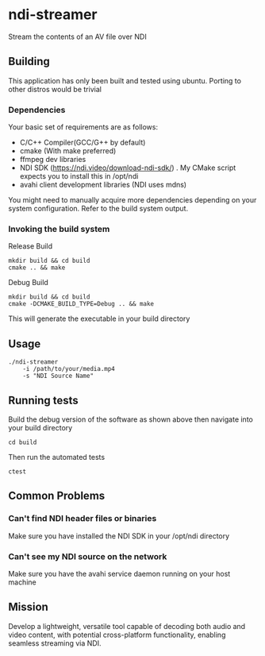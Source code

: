 # ndi-streamer
Stream the contents of an AV file over NDI

## Building

This application has only been built and tested using ubuntu.
Porting to other distros would be trivial

### Dependencies

Your basic set of requirements are as follows:

- C/C++ Compiler(GCC/G++ by default)
- cmake (With make preferred)
- ffmpeg dev libraries
- NDI SDK (https://ndi.video/download-ndi-sdk/)
    . My CMake script expects you to install this in /opt/ndi
- avahi client development libraries (NDI uses mdns)

You might need to manually acquire more dependencies depending
on your system configuration. Refer to the build system output.

### Invoking the build system

Release Build
```
mkdir build && cd build
cmake .. && make
```
Debug Build
```
mkdir build && cd build
cmake -DCMAKE_BUILD_TYPE=Debug .. && make
```

This will generate the executable in your build directory

## Usage

```
./ndi-streamer
    -i /path/to/your/media.mp4
    -s "NDI Source Name"
```

## Running tests
Build the debug version of the software as shown above then navigate into your build directory
```
cd build
```
Then run the automated tests
```
ctest
```

## Common Problems
### Can't find NDI header files or binaries
Make sure you have installed the NDI SDK in your /opt/ndi directory
### Can't see my NDI source on the network
Make sure you have the avahi service daemon running on your host machine

## Mission

Develop a lightweight, versatile tool capable of decoding both audio and video content, with potential cross-platform functionality, enabling seamless streaming via NDI.

